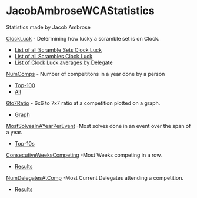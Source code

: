 # JacobAmbroseWCAStatistics

Statistics made by Jacob Ambrose

[ClockLuck](https://github.com/Jambrose777/JacobAmbroseWCAStatistics/blob/master/ClockLuck/README.md) - Determining how lucky a scramble set is on Clock.

 - [List of all Scramble Sets Clock Luck](https://github.com/Jambrose777/JacobAmbroseWCAStatistics/blob/master/ClockLuck/results/Results.md)
 - [List of all Scrambles Clock Luck](https://github.com/Jambrose777/JacobAmbroseWCAStatistics/blob/master/ClockLuck/results/ResultsSingle.md)
 - [List of Clock Luck averages by Delegate](https://github.com/Jambrose777/JacobAmbroseWCAStatistics/blob/master/ClockLuck/results/ResultsDelegates.md)

[NumComps](https://github.com/Jambrose777/JacobAmbroseWCAStatistics/blob/master/NumComps/README.md) - Number of compeititons in a year done by a person

 - [Top-100](https://github.com/Jambrose777/JacobAmbroseWCAStatistics/blob/master/NumComps/Results.md)
 - [All](https://github.com/Jambrose777/JacobAmbroseWCAStatistics/blob/master/NumComps/AllResults.md)

[6to7Ratio](https://github.com/Jambrose777/JacobAmbroseWCAStatistics/blob/master/6to7Ratio/README.md) - 6x6 to 7x7 ratio at a competition plotted on a graph.

 - [Graph](https://github.com/Jambrose777/JacobAmbroseWCAStatistics/blob/master/6to7Ratio/Results.png)

[MostSolvesInAYearPerEvent](https://github.com/Jambrose777/JacobAmbroseWCAStatistics/blob/master/MostSolvesInAYearPerEvent/README.md) -Most solves done in an event over the span of a year.

 - [Top-10s](https://github.com/Jambrose777/JacobAmbroseWCAStatistics/blob/master/MostSolvesInAYearPerEvent/Results.md)

[ConsecutiveWeeksCompeting](https://github.com/Jambrose777/JacobAmbroseWCAStatistics/blob/master/ConsecutiveWeeksCompeting/README.md) -Most Weeks competing in a row.

 - [Results](https://github.com/Jambrose777/JacobAmbroseWCAStatistics/blob/master/ConsecutiveWeeksCompeting/results/Results.md)

[NumDelegatesAtComp](https://github.com/Jambrose777/JacobAmbroseWCAStatistics/blob/master/NumDelegatesAtComp/README.md) -Most Current Delegates attending a competition.

 - [Results](https://github.com/Jambrose777/JacobAmbroseWCAStatistics/blob/master/NumDelegatesAtComp/Results.md)
